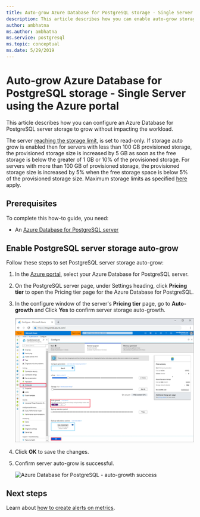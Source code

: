 ```yaml
---
title: Auto-grow Azure Database for PostgreSQL storage - Single Server using Azure portal
description: This article describes how you can enable auto-grow storage for Azure Database for PostgreSQL - Single Server using the Azure portal.
author: ambhatna
ms.author: ambhatna
ms.service: postgresql
ms.topic: conceptual
ms.date: 5/29/2019
---
```

# Auto-grow Azure Database for PostgreSQL storage - Single Server using the Azure portal
This article describes how you can configure an Azure Database for PostgreSQL server storage to grow without impacting the workload.

The server [reaching the storage limit](https://docs.microsoft.com/en-us/azure/postgresql/concepts-pricing-tiers#reaching-the-storage-limit), is set to read-only. If storage auto grow is enabled then for servers with less than 100 GB provisioned storage, the provisioned storage size is increased by 5 GB as soon as the free storage is below the greater of 1 GB or 10% of the provisioned storage. For servers with more than 100 GB of provisioned storage, the provisioned storage size is increased by 5% when the free storage space is below 5% of the provisioned storage size. Maximum storage limits as specified [here](https://docs.microsoft.com/en-us/azure/postgresql/concepts-pricing-tiers#storage) apply.

## Prerequisites
To complete this how-to guide, you need:
- An [Azure Database for PostgreSQL server](quickstart-create-server-database-portal.md)

## Enable PostgreSQL server storage auto-grow 

Follow these steps to set PostgreSQL server storage auto-grow:

1. In the [Azure portal](https://portal.azure.com/), select your Azure Database for PostgreSQL server.

2. On the PostgreSQL server page, under Settings heading, click **Pricing tier** to open the Pricing tier page for the Azure Database for PostgreSQL.

3. In the configure window of the server's **Pricing tier** page, go to **Auto-growth** and Click **Yes** to confirm server storage auto-growth.

    ![Azure Database for PostgreSQL - Settings_Pricing_tier - Auto-growth](./media/howto-auto-grow-storage-portal/3-auto-grow.png)

4. Click **OK** to save the changes.

5. Confirm server auto-grow is successful.

    ![Azure Database for PostgreSQL - auto-growth success](./media/howto-auto-grow-storage-portal/5-auto-grow-success.png)

## Next steps

Learn about [how to create alerts on metrics](howto-alert-on-metric.md).
